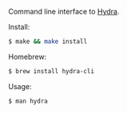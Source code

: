 Command line interface to [Hydra](https://github.com/sdegutis/hydra).

Install:

~~~bash
$ make && make install
~~~

Homebrew:

~~~bash
$ brew install hydra-cli
~~~

Usage:

~~~bash
$ man hydra
~~~
